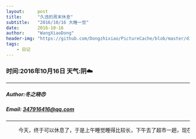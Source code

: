 ```yaml
---
layout:     post
title:      "久违的周末休息"
subtitle:   "2016/10/16 大睡一觉"
date:       2016-10-16
author:     "WangXiaoDong"
header-img: "https://github.com/Dongzhixiao/PictureCache/blob/master/diaryPic/20161016.jpg?raw=true"
tags:
    - 日记
---
```


### 时间:2016年10月16日 天气:阴:cloud:
-----
#####   Author:冬之晓:angry:
#####   Email: 347916416@qq.com
----------

<pre>
    今天，终于可以休息了，于是上午睡觉睡得比较长，下午去了超市一趟，现在的余姚天气任然还有点热。晚上决定早点休息！
</pre>